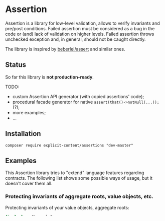 # Assertion

Assertion is a library for low-level validation, allows to verify invariants and pre/post conditions.
Failed assertion must be considered as a bug in the code or (and) lack of validation on higher levels.
Failed assertion throws unchecked exception and, in general, should not be caught directly.

The library is inspired by [beberlei/assert](https://github.com/beberlei/assert) and similar ones.

## Status

So far this library is **not production-ready**. 

TODO:

- custom Assertion API generator (with copied assertions' code);
- procedural facade generator for native `assert(that()->notNull(...));` (?);
- more examples;
- ...

## Installation

```
composer require explicit-content/assertions "dev-master"
```

## Examples

This Assertion library tries to "extend" language features regarding contracts. The following list shows some possible ways of usage, but it doesn't cover them all.

### Protecting invariants of aggregate roots, value objects, etc.

Protecting invariants of your value objects, aggregate roots:

```php
final class MonopolyGame
{
    // ...
    
    public function rollDice(PlayerId $playerId, DiceResult $diceResult): void
    {
        Assertion::notNull($this->turn, 'Game is over.');
        Assertion::true($this->turn->currentPlayerId->equals($playerId));

        if ($this->turn->diceRolled !== null) {
            return;
        }

        // ...
    }
}
```

```php
final class Month
{
    private $month;

    private const JANUARY = 'January';
    private const FEBRUARY = 'February';
    private const MARCH = 'March';
    private const APRIL = 'April';
    // ...

    private const MAP = [
        self::JANUARY => 1,
        self::FEBRUARY => 2,
        self::MARCH => 3,
        self::APRIL => 4,
        // ...
    ];

    // ...

    public static function fromInt(int $month): self
    {
        Assertion::numeric($month)->between(1, 12, 'Month number must be in 1..12 range.');

        return new self(array_search($month, self::MAP));
    }

    public static function fromString(string $month): self
    {
        Assertion::array(array_keys(self::MAP))->contains(ucfirst(strtolower($month)));
        
        return new self($month);
    }

    private function __construct(string $month)
    {
        Assertion::array(array_keys(self::MAP))->contains($month);

        $this->month = $month;
    }
}
```

### Imitation of delegate types

There was [attempt to introduce interfaces](https://wiki.php.net/rfc/functional-interfaces) for functions, but it was declined.

Other languages like C# (`public delegate HttpRequest Modify (HttpRequest request);`), Scala (`f: HttpRequest => HttpRequest`) have this feature.

Using this library, one could imitate this feature in several ways. For example, this is imitation of delegate type that declares set of functions which modifies HTTP-request somehow, e.g.:

```php
final class HttpRequestModifier
{
    private $closure;

    public function __construct(Closure $closure)
    {
        Assertion::callable($closure)->respectsMethodSignature(self::class, 'modify');
        
        $this->closure = $closure;
    }
    
    public function modify(HttpRequest $request): HttpRequest
    {
        return call_user_func($this->closure, $request);
    }
}

$httpClient = $httpClient->withHttpRequestModifier(
    new HttpRequestModifier(
        function (HttpRequest $request): HttpRequest {
            return $request->withHeader('User-Agent', 'ExplicitContent');
        }
    )
);
```

Another possible way is to compare signatures of actual (passed) closure and sample one:

```php
final class HttpRequestModifier
{
    private $closure;

    public function __construct(Closure $closure)
    {
        Assertion::callable($closure)->respectsSignatureOfSample(
            function (HttpRequest $request): HttpRequest {
                return $request->withHeader('User-Agent', 'ExplicitContent');
            }
        );

        $this->closure = $closure;
    }

    public function modify(HttpRequest $request): HttpRequest
    {
        return call_user_func($this->closure, $request);
    }
}
```

In the last example you'd provide example for another developer and you'd decrease chances of surprises at the stage of calling `->modify()` method: it's always better to [fail fast](https://en.wikipedia.org/wiki/Fail-fast) from DX point of view.

Note: "unnamed" refers here to the fact that we can pass different function/method names to the constructor of `HttpRequestModifier`, `HttpRequestModifier` by itself acts like a type: type has a name, but method name acts like value in this context.

### Collections

The library allows to work with collection of objects as replacement for desired `IpAddress[]`:

```php
final class IpAddressCollection
{
    public function __construct(array $ips)
    {
        Assertion::array($ips)
            ->of(IpAddress::class)
            ->unique()

        // ...
    }
}
```

### Dot notated access to arrays

There is a support to access array with dot notation:

```php
final class LegacyApiResponse
{
    public static function fromArray(array $response)
    {
        Assertion::array($response)
            ->dotNotated()
            ->keysExist([
                'status',
                'data.user.id',
                'data.user.email'
            ]);
        
        return new self(
            $response['status'],
            $response['data']['user']['id'],
            $response['data']['user']['email']
        );
    }
    
    private function __construct(...)
    {
        // ...
    }
}
```

Sometimes it's useful to check response from remote API, for instance. Failing assertions would indicate that remote server broke backward-compatibility (or it would disclose your misconception of the API).

--------------

## Error messages

In case of trivial assertions like `Assertion::true(...)` you can omit second argument with message and the library will form message with assertion code by itself:

```
try {
    Assertion::true(42 === 43);
} catch (\Throwable $e) {
    // "Assertion::true(42 === 43) failed in <...> at line 42."
    echo $e->getMessage(), PHP_EOL;
}
```
